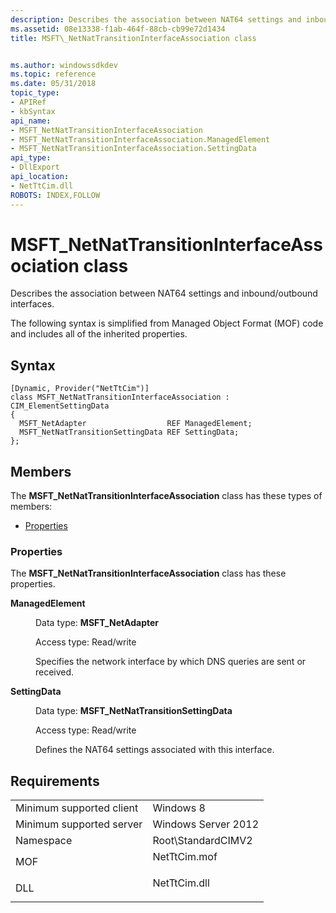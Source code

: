 ```yaml
---
description: Describes the association between NAT64 settings and inbound/outbound interfaces.
ms.assetid: 08e13338-f1ab-464f-88cb-cb99e72d1434
title: MSFT\_NetNatTransitionInterfaceAssociation class


ms.author: windowssdkdev
ms.topic: reference
ms.date: 05/31/2018
topic_type: 
- APIRef
- kbSyntax
api_name: 
- MSFT_NetNatTransitionInterfaceAssociation
- MSFT_NetNatTransitionInterfaceAssociation.ManagedElement
- MSFT_NetNatTransitionInterfaceAssociation.SettingData
api_type: 
- DllExport
api_location: 
- NetTtCim.dll
ROBOTS: INDEX,FOLLOW
---
```


# MSFT\_NetNatTransitionInterfaceAssociation class

Describes the association between NAT64 settings and inbound/outbound interfaces.

The following syntax is simplified from Managed Object Format (MOF) code and includes all of the inherited properties.

## Syntax

``` syntax
[Dynamic, Provider("NetTtCim")]
class MSFT_NetNatTransitionInterfaceAssociation : CIM_ElementSettingData
{
  MSFT_NetAdapter                  REF ManagedElement;
  MSFT_NetNatTransitionSettingData REF SettingData;
};
```

## Members

The **MSFT\_NetNatTransitionInterfaceAssociation** class has these types of members:

-   [Properties](#properties)

### Properties

The **MSFT\_NetNatTransitionInterfaceAssociation** class has these properties.

<dl> <dt>

**ManagedElement**
</dt> <dd> <dl> <dt>

Data type: **MSFT\_NetAdapter**
</dt> <dt>

Access type: Read/write
</dt> </dl>

Specifies the network interface by which DNS queries are sent or received.

</dd> <dt>

**SettingData**
</dt> <dd> <dl> <dt>

Data type: **MSFT\_NetNatTransitionSettingData**
</dt> <dt>

Access type: Read/write
</dt> </dl>

Defines the NAT64 settings associated with this interface.

</dd> </dl>

## Requirements



|                                     |                                                                                         |
|-------------------------------------|-----------------------------------------------------------------------------------------|
| Minimum supported client<br/> | Windows 8<br/>                                                                    |
| Minimum supported server<br/> | Windows Server 2012<br/>                                                          |
| Namespace<br/>                | Root\\StandardCIMV2<br/>                                                          |
| MOF<br/>                      | <dl> <dt>NetTtCim.mof</dt> </dl> |
| DLL<br/>                      | <dl> <dt>NetTtCim.dll</dt> </dl> |



 

 




